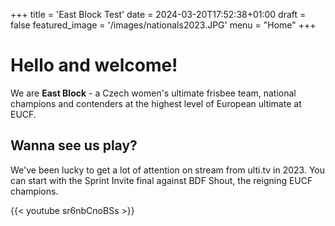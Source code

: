 +++
title = 'East Block Test'
date = 2024-03-20T17:52:38+01:00
draft = false
featured_image = '/images/nationals2023.JPG'
menu = "Home"
+++

<!-- # East Block Test Website -->

# Hello and welcome!

We are **East Block** - a Czech women's ultimate frisbee team, national champions and contenders at the highest level of European ultimate at EUCF.

## Wanna see us play?

We've been lucky to get a lot of attention on stream from ulti.tv in 2023. You can start with the Sprint Invite final against BDF Shout, the reigning EUCF champions.

{{< youtube sr6nbCnoBSs >}}